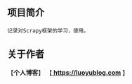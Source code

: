 ## 项目简介
```
记录对Scrapy框架的学习，使用。
```

## 关于作者
【<b>个人博客</b>】    【<b><a href="https://luoyublog.com"> https://luoyublog.com </a></b>】<br/>